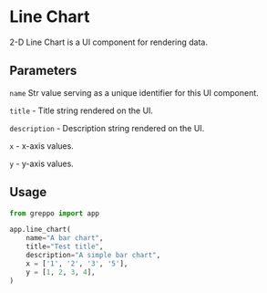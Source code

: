 # Line Chart
2-D Line Chart is a UI component for rendering data.

## Parameters
`name` Str value serving as a unique identifier for this UI component.

`title` - Title string rendered on the UI.

`description` - Description string rendered on the UI. 

`x` - x-axis values.

`y` - y-axis values.

## Usage
```python
from greppo import app

app.line_chart(
    name="A bar chart",
    title="Test title",
    description="A simple bar chart",
    x = ['1', '2', '3', '5'],
    y = [1, 2, 3, 4],
)
```
